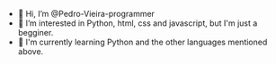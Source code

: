 - 👋 Hi, I’m @Pedro-Vieira-programmer
- 👀 I’m interested in Python, html, css and javascript, but I'm just a begginer.
- 🌱 I'm currently learning Python and the other languages mentioned above.

<!---
Pedro-Vieira-programmer/Pedro-Vieira-programmer is a ✨ special ✨ repository because its `README.md` (this file) appears on your GitHub profile.
You can click the Preview link to take a look at your changes.
--->
